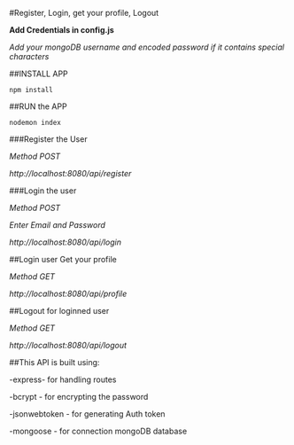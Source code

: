#Register, Login, get your profile, Logout

**Add Credentials in config.js**

_Add your mongoDB username and encoded password if it contains special characters_

##INSTALL APP

```
npm install
```

##RUN the APP

```
nodemon index
```

###Register the User

_Method POST_

_http://localhost:8080/api/register_

###Login the user

_Method POST_

_Enter Email and Password_

_http://localhost:8080/api/login_

##Login user Get your profile

_Method GET_

_http://localhost:8080/api/profile_

##Logout for loginned user

_Method GET_

_http://localhost:8080/api/logout_

##This API is built using:

-express- for handling routes

-bcrypt - for encrypting the password

-jsonwebtoken - for generating Auth token

-mongoose - for connection mongoDB database
